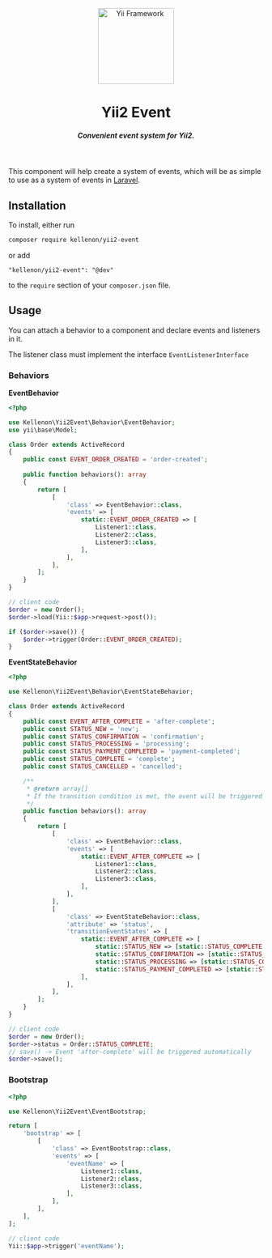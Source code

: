 <div>
    <p align="center">
        <a href="https://www.yiiframework.com/" target="_blank">
            <img src="https://www.yiiframework.com/image/design/logo/yii3_sign.svg" width="150" alt="Yii Framework" />
        </a>
    </p>
    <h1 align="center">Yii2 Event</h1>
    <h5 align="center">Convenient event system for Yii2.</h5>
    <br>
</div>

This component will help create a system of events, which will be as simple to use as a system of events in [Laravel](https://laravel.com/docs/8.x/events).

## Installation

To install, either run

```bash
composer require kellenon/yii2-event
```

or add

```
"kellenon/yii2-event": "@dev"
```

to the ```require``` section of your `composer.json` file.

## Usage

You can attach a behavior to a component and declare events and listeners in it.

The listener class must implement the interface `EventListenerInterface`

### Behaviors

**EventBehavior**

```php
<?php

use Kellenon\Yii2Event\Behavior\EventBehavior;
use yii\base\Model;

class Order extends ActiveRecord
{
    public const EVENT_ORDER_CREATED = 'order-created';
    
    public function behaviors(): array
    {
        return [
            [
                'class' => EventBehavior::class,
                'events' => [
                    static::EVENT_ORDER_CREATED => [
                        Listener1::class,
                        Listener2::class,
                        Listener3::class,
                    ],
                ],
            ],
        ];
    }
}
```

```php
// client code
$order = new Order();
$order->load(Yii::$app->request->post());

if ($order->save()) {
    $order->trigger(Order::EVENT_ORDER_CREATED);
}
```

**EventStateBehavior**

```php
<?php

use Kellenon\Yii2Event\Behavior\EventStateBehavior;

class Order extends ActiveRecord
{
    public const EVENT_AFTER_COMPLETE = 'after-complete';
    public const STATUS_NEW = 'new';
    public const STATUS_CONFIRMATION = 'confirmation';
    public const STATUS_PROCESSING = 'processing';
    public const STATUS_PAYMENT_COMPLETED = 'payment-completed';
    public const STATUS_COMPLETE = 'complete';
    public const STATUS_CANCELLED = 'cancelled';

    /**
     * @return array[]
     * If the transition condition is met, the event will be triggered automatically.
     */
    public function behaviors(): array
    {
        return [
            [
                'class' => EventBehavior::class,
                'events' => [
                    static::EVENT_AFTER_COMPLETE => [
                        Listener1::class,
                        Listener2::class,
                        Listener3::class,
                    ],
                ],
            ],
            [
                'class' => EventStateBehavior::class,
                'attribute' => 'status',
                'transitionEventStates' => [
                    static::EVENT_AFTER_COMPLETE => [
                        static::STATUS_NEW => [static::STATUS_COMPLETE, static::STATUS_CANCELLED],
                        static::STATUS_CONFIRMATION => [static::STATUS_COMPLETE, static::STATUS_CANCELLED],
                        static::STATUS_PROCESSING => [static::STATUS_COMPLETE, static::STATUS_CANCELLED],
                        static::STATUS_PAYMENT_COMPLETED => [static::STATUS_COMPLETE, static::STATUS_CANCELLED],
                    ],
                ],
            ],
        ];
    }
}
```

```php
// client code
$order = new Order();
$order->status = Order::STATUS_COMPLETE;
// save() -> Event 'after-complete' will be triggered automatically
$order->save();
```

### Bootstrap

```php
<?php

use Kellenon\Yii2Event\EventBootstrap;

return [
    'bootstrap' => [
        [
            'class' => EventBootstrap::class,
            'events' => [
                'eventName' => [
                    Listener1::class,
                    Listener2::class,
                    Listener3::class,
                ],
            ],
        ],
    ],
];
```

```php
// client code
Yii::$app->trigger('eventName');
```
